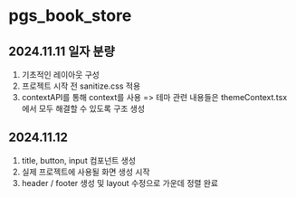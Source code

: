 # pgs_book_store

2024.11.11 일자 분량
--
1. 기초적인 레이아웃 구성
2. 프로젝트 시작 전 sanitize.css 적용
3. contextAPI를 통해 context를 사용 =>
테마 관련 내용들은 themeContext.tsx에서 모두 해결할 수 있도록 구조 생성

2024.11.12
--
1. title, button, input 컴포넌트 생성
2. 실제 프로젝트에 사용될 화면 생성 시작
3. header / footer 생성 및 layout 수정으로 가운데 정렬 완료
